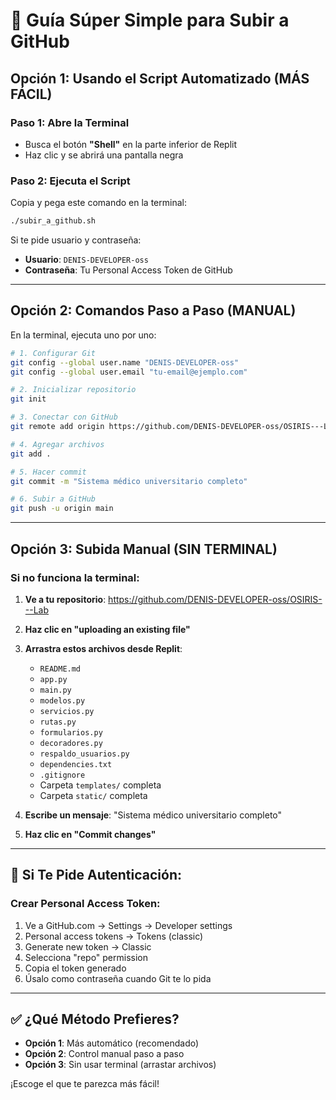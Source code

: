 # 🚀 Guía Súper Simple para Subir a GitHub

## Opción 1: Usando el Script Automatizado (MÁS FÁCIL)

### Paso 1: Abre la Terminal
- Busca el botón **"Shell"** en la parte inferior de Replit
- Haz clic y se abrirá una pantalla negra

### Paso 2: Ejecuta el Script
Copia y pega este comando en la terminal:
```bash
./subir_a_github.sh
```

Si te pide usuario y contraseña:
- **Usuario**: `DENIS-DEVELOPER-oss`
- **Contraseña**: Tu Personal Access Token de GitHub

---

## Opción 2: Comandos Paso a Paso (MANUAL)

En la terminal, ejecuta uno por uno:

```bash
# 1. Configurar Git
git config --global user.name "DENIS-DEVELOPER-oss"
git config --global user.email "tu-email@ejemplo.com"

# 2. Inicializar repositorio
git init

# 3. Conectar con GitHub
git remote add origin https://github.com/DENIS-DEVELOPER-oss/OSIRIS---Lab.git

# 4. Agregar archivos
git add .

# 5. Hacer commit
git commit -m "Sistema médico universitario completo"

# 6. Subir a GitHub
git push -u origin main
```

---

## Opción 3: Subida Manual (SIN TERMINAL)

### Si no funciona la terminal:

1. **Ve a tu repositorio**: https://github.com/DENIS-DEVELOPER-oss/OSIRIS---Lab
2. **Haz clic en "uploading an existing file"**
3. **Arrastra estos archivos desde Replit**:
   - `README.md`
   - `app.py`
   - `main.py`
   - `modelos.py`
   - `servicios.py`
   - `rutas.py`
   - `formularios.py`
   - `decoradores.py`
   - `respaldo_usuarios.py`
   - `dependencies.txt`
   - `.gitignore`
   - Carpeta `templates/` completa
   - Carpeta `static/` completa

4. **Escribe un mensaje**: "Sistema médico universitario completo"
5. **Haz clic en "Commit changes"**

---

## 🔑 Si Te Pide Autenticación:

### Crear Personal Access Token:
1. Ve a GitHub.com → Settings → Developer settings
2. Personal access tokens → Tokens (classic)
3. Generate new token → Classic
4. Selecciona "repo" permission
5. Copia el token generado
6. Úsalo como contraseña cuando Git te lo pida

---

## ✅ ¿Qué Método Prefieres?

- **Opción 1**: Más automático (recomendado)
- **Opción 2**: Control manual paso a paso  
- **Opción 3**: Sin usar terminal (arrastar archivos)

¡Escoge el que te parezca más fácil!